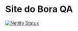 # Site do Bora QA

[![Netlify Status](https://api.netlify.com/api/v1/badges/ceb6282a-980f-468c-8d20-f3ce2640cbba/deploy-status)](https://app.netlify.com/sites/bora-qa/deploys)
